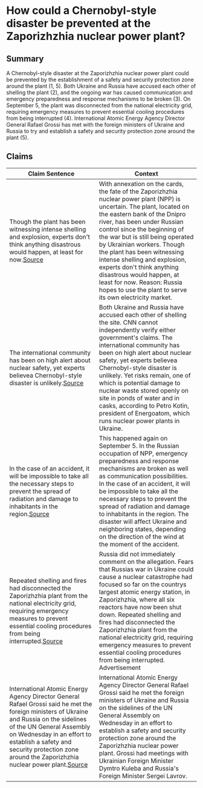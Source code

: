 # How could a Chernobyl-style disaster be prevented at the Zaporizhzhia nuclear power plant?

## Summary
A Chernobyl-style disaster at the Zaporizhzhia nuclear power plant could be prevented by the establishment of a safety and security protection zone around the plant (1, 5). Both Ukraine and Russia have accused each other of shelling the plant (2), and the ongoing war has caused communication and emergency preparedness and response mechanisms to be broken (3). On September 5, the plant was disconnected from the national electricity grid, requiring emergency measures to prevent essential cooling procedures from being interrupted (4). International Atomic Energy Agency Director General Rafael Grossi has met with the foreign ministers of Ukraine and Russia to try and establish a safety and security protection zone around the plant (5).

## Claims
| Claim Sentence | Context |
|---|---|
|Though the plant has been witnessing intense shelling and explosion, experts don't think anything disastrous would happen, at least for now.<a href="https://www.theweek.in/news/world/2022/09/28/russian-referendum-fate-of-zaporizhzhia-nuclear-power-plant-uncertain.html" target="_blank">Source</a>| With annexation on the cards, the fate of the Zaporizhzhia nuclear power plant (NPP) is uncertain. The plant, located on the eastern bank of the Dnipro river, has been under Russian control since the beginning of the war but is still being operated by Ukrainian workers. Though the plant has been witnessing intense shelling and explosion, experts don't think anything disastrous would happen, at least for now. Reason: Russia hopes to use the plant to serve its own electricity market.|
|The international community has been on high alert about nuclear safety, yet experts believea Chernobyl-style disaster is unlikely.<a href="https://www.cnn.com/europe/live-news/russia-ukraine-war-news-09-17-22/h_7dc0b03ad7b5b6356439496a8a23b9c5" target="_blank">Source</a>| Both Ukraine and Russia have accused each other of shelling the site. CNN cannot independently verify either government's claims. The international community has been on high alert about nuclear safety, yet experts believea Chernobyl-style disaster is unlikely. Yet risks remain, one of which is potential damage to nuclear waste stored openly on site in ponds of water and in casks, according to Petro Kotin, president of Energoatom, which runs nuclear power plants in Ukraine.|
|In the case of an accident, it will be impossible to take all the necessary steps to prevent the spread of radiation and damage to inhabitants in the region.<a href="https://www.wilsoncenter.org/blog-post/why-zaporizhzhia-nuclear-power-plant-mattersfor-whole-world" target="_blank">Source</a>| This happened again on September 5. In the Russian occupation of NPP, emergency preparedness and response mechanisms are broken as well as communication possibilities. In the case of an accident, it will be impossible to take all the necessary steps to prevent the spread of radiation and damage to inhabitants in the region. The disaster will affect Ukraine and neighboring states, depending on the direction of the wind at the moment of the accident.|
|Repeated shelling and fires had disconnected the Zaporizhzhia plant from the national electricity grid, requiring emergency measures to prevent essential cooling procedures from being interrupted.<a href="https://www.washingtonpost.com/world/2022/09/19/ukraine-russia-war-nuclear-plant-pugacheva/" target="_blank">Source</a>| Russia did not immediately comment on the allegation. Fears that Russias war in Ukraine could cause a nuclear catastrophe had focused so far on the countrys largest atomic energy station, in Zaporizhzhia, where all six reactors have now been shut down. Repeated shelling and fires had disconnected the Zaporizhzhia plant from the national electricity grid, requiring emergency measures to prevent essential cooling procedures from being interrupted. Advertisement|
|International Atomic Energy Agency Director General Rafael Grossi said he met the foreign ministers of Ukraine and Russia on the sidelines of the UN General Assembly on Wednesday in an effort to establish a safety and security protection zone around the Zaporizhzhia nuclear power plant.<a href="https://www.cnn.com/europe/live-news/russia-ukraine-war-news-09-21-22/h_4bb8d0e0b4a35dcf7e626495bf63063e" target="_blank">Source</a>| International Atomic Energy Agency Director General Rafael Grossi said he met the foreign ministers of Ukraine and Russia on the sidelines of the UN General Assembly on Wednesday in an effort to establish a safety and security protection zone around the Zaporizhzhia nuclear power plant. Grossi had meetings with Ukrainian Foreign Minister Dymtro Kuleba and Russia's Foreign Minister Sergei Lavrov.|
